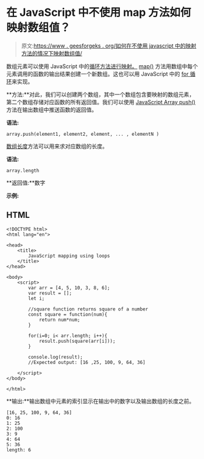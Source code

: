 # 在 JavaScript 中不使用 map 方法如何映射数组值？

> 原文:[https://www . geesforgeks . org/如何在不使用 javascript 中的映射方法的情况下映射数组值/](https://www.geeksforgeeks.org/how-to-map-array-values-without-using-map-method-in-javascript/)

数组元素可以使用 JavaScript 中的[循环方法进行映射。](https://www.geeksforgeeks.org/loops-in-javascript/) [map()](https://www.geeksforgeeks.org/javascript-array-map-method/) 方法用数组中每个元素调用的函数的输出结果创建一个新数组。这也可以用 JavaScript 中的 [for 循环](https://www.geeksforgeeks.org/javascript-for-loop/)来实现。

**方法:**对此，我们可以创建两个数组，其中一个数组包含要映射的数组元素，第二个数组存储对应函数的所有返回值。我们可以使用 [JavaScript Array push()](https://www.geeksforgeeks.org/javascript-array-push-method/) 方法在输出数组中推送函数的返回值。

**语法:**

```
array.push(element1, element2, element, ... , elementN )
```

[数组长度](https://www.geeksforgeeks.org/javascript-array-length-property/)方法可以用来求对应数组的长度。

**语法:**

```
array.length
```

**返回值:**数字

**示例:**

## HTML

```
<!DOCTYPE html>
<html lang="en">

<head>
    <title>
        JavaScript mapping using loops
    </title>
</head>

<body>
    <script>
        var arr = [4, 5, 10, 3, 8, 6];
        var result = [];
        let i;

        //square function returns square of a number
        const square = function(num){  
            return num*num;
        }

        for(i=0; i< arr.length; i++){
            result.push(square(arr[i]));
        }

        console.log(result);
        //Expected output: [16 ,25, 100, 9, 64, 36]

    </script>
</body>

</html>
```

**输出:**输出数组中元素的索引显示在输出中的数字以及输出数组的长度之前。

```
[16, 25, 100, 9, 64, 36]
0: 16
1: 25
2: 100
3: 9
4: 64
5: 36
length: 6
```